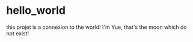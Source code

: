 # hello_world
this projet is a connexion to the world!
I'm Yue, that's the moon which do not exist!
